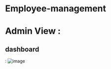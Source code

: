 # Employee-management

# Admin View : 

## dashboard
: ![image](https://github.com/user-attachments/assets/57542104-52d5-4e2d-8a97-b1ba518d16df)

